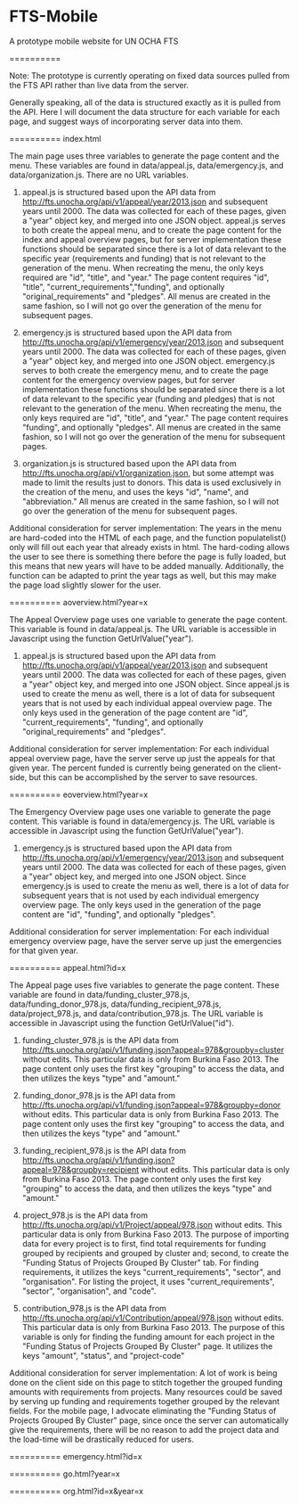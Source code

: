 FTS-Mobile
==========

A prototype mobile website for UN OCHA FTS

==========

Note: The prototype is currently operating on fixed data sources pulled from the FTS API rather than live data from the server.

Generally speaking, all of the data is structured exactly as it is pulled from the API. Here I will document the data structure for each variable for each page, and suggest ways of incorporating server data into them.

==========
index.html

The main page uses three variables to generate the page content and the menu. These variables are found in data/appeal.js, data/emergency.js, and data/organization.js. There are no URL variables.

1. appeal.js is structured based upon the API data from http://fts.unocha.org/api/v1/appeal/year/2013.json and subsequent years until 2000. The data was collected for each of these pages, given a "year" object key, and merged into one JSON object.
appeal.js serves to both create the appeal menu, and to create the page content for the index and appeal overview pages, but for server implementation these functions should be separated since there is a lot of data relevant to the specific year (requirements and funding) that is not relevant to the generation of the menu.
When recreating the menu, the only keys required are "id", "title", and "year." The page content requires "id", "title", "current_requirements","funding", and optionally "original_requirements" and "pledges".
All menus are created in the same fashion, so I will not go over the generation of the menu for subsequent pages. 

2. emergency.js is structured based upon the API data from http://fts.unocha.org/api/v1/emergency/year/2013.json and subsequent years until 2000. The data was collected for each of these pages, given a "year" object key, and merged into one JSON object.
emergency.js serves to both create the emergency menu, and to create the page content for the emergency overview pages, but for server implementation these functions should be separated since there is a lot of data relevant to the specific year (funding and pledges) that is not relevant to the generation of the menu.
When recreating the menu, the only keys required are "id", "title", and "year." The page content requires "funding", and optionally "pledges".
All menus are created in the same fashion, so I will not go over the generation of the menu for subsequent pages. 

3. organization.js is structured based upon the API data from http://fts.unocha.org/api/v1/organization.json, but some attempt was made to limit the results just to donors.
This data is used exclusively in the creation of the menu, and uses the keys "id", "name", and "abbreviation."
All menus are created in the same fashion, so I will not go over the generation of the menu for subsequent pages. 

Additional consideration for server implementation: The years in the menu are hard-coded into the HTML of each page, and the function populatelist() only will fill out each year that already exists in html. The hard-coding allows the user to see there is something there before the page is fully loaded, but this means that new years will have to be added manually. Additionally, the function can be adapted to print the year tags as well, but this may make the page load slightly slower for the user.

==========
aoverview.html?year=x

The Appeal Overview page uses one variable to generate the page content. This variable is found in data/appeal.js. The URL variable is accessible in Javascript using the function GetUrlValue("year").

1. appeal.js is structured based upon the API data from http://fts.unocha.org/api/v1/appeal/year/2013.json and subsequent years until 2000. The data was collected for each of these pages, given a "year" object key, and merged into one JSON object.
Since appeal.js is used to create the menu as well, there is a lot of data for subsequent years that is not used by each individual appeal overview page.
The only keys used in the generation of the page content are "id", "current_requirements", "funding", and optionally "original_requirements" and "pledges".

Additional consideration for server implementation: For each individual appeal overview page, have the server serve up just the appeals for that given year. The percent funded is currently being generated on the client-side, but this can be accomplished by the server to save resources.

==========
eoverview.html?year=x

The Emergency Overview page uses one variable to generate the page content. This variable is found in data/emergency.js. The URL variable is accessible in Javascript using the function GetUrlValue("year").

1. emergency.js is structured based upon the API data from http://fts.unocha.org/api/v1/emergency/year/2013.json and subsequent years until 2000. The data was collected for each of these pages, given a "year" object key, and merged into one JSON object.
Since emergency.js is used to create the menu as well, there is a lot of data for subsequent years that is not used by each individual emergency overview page.
The only keys used in the generation of the page content are "id", "funding", and optionally "pledges".

Additional consideration for server implementation: For each individual emergency overview page, have the server serve up just the emergencies for that given year.

==========
appeal.html?id=x

The Appeal page uses five variables to generate the page content. These variable are found in data/funding_cluster_978.js, data/funding_donor_978.js, data/funding_recipient_978.js, data/project_978.js, and data/contribution_978.js. The URL variable is accessible in Javascript using the function GetUrlValue("id").

1. funding_cluster_978.js is the API data from http://fts.unocha.org/api/v1/funding.json?appeal=978&groupby=cluster without edits. This particular data is only from Burkina Faso 2013.
The page content only uses the first key "grouping" to access the data, and then utilizes the keys "type" and "amount."

2. funding_donor_978.js is the API data from http://fts.unocha.org/api/v1/funding.json?appeal=978&groupby=donor without edits. This particular data is only from Burkina Faso 2013.
The page content only uses the first key "grouping" to access the data, and then utilizes the keys "type" and "amount."

3. funding_recipient_978.js is the API data from http://fts.unocha.org/api/v1/funding.json?appeal=978&groupby=recipient without edits. This particular data is only from Burkina Faso 2013.
The page content only uses the first key "grouping" to access the data, and then utilizes the keys "type" and "amount."

4. project_978.js is the API data from http://fts.unocha.org/api/v1/Project/appeal/978.json without edits. This particular data is only from Burkina Faso 2013.
The purpose of importing data for every project is to first, find total requirements for funding grouped by recipients and grouped by cluster and; second, to create the "Funding Status of Projects Grouped By Cluster" tab.
For finding requirements, it utilizes the keys "current_requirements", "sector", and "organisation". For listing the project, it uses "current_requirements", "sector", "organisation", and "code".

5. contribution_978.js is the API data from http://fts.unocha.org/api/v1/Contribution/appeal/978.json without edits. This particular data is only from Burkina Faso 2013.
The purpose of this variable is only for finding the funding amount for each project in the "Funding Status of Projects Grouped By Cluster" page.
It utilizes the keys "amount", "status", and "project-code"

Additional consideration for server implementation: A lot of work is being done on the client side on this page to stitch together the grouped funding amounts with requirements from projects. Many resources could be saved by serving up funding and requirements together grouped by the relevant fields. For the mobile page, I advocate eliminating the "Funding Status of Projects Grouped By Cluster" page, since once the server can automatically give the requirements, there will be no reason to add the project data and the load-time will be drastically reduced for users.

==========
emergency.html?id=x

==========
go.html?year=x

==========
org.html?id=x&year=x